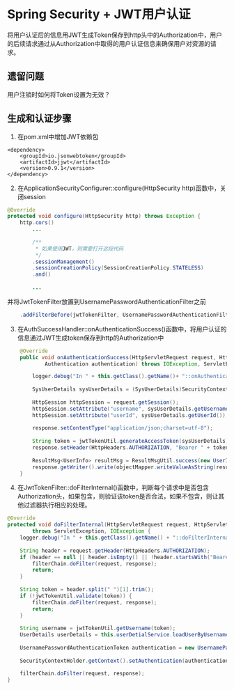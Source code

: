 # Spring Security + JWT用户认证

将用户认证后的信息用JWT生成Token保存到http头中的Authorization中，用户的后续请求通过从Authorization中取得的用户认证信息来确保用户对资源的请求。

## 遗留问题

用户注销时如何将Token设置为无效？

## 生成和认证步骤

1. 在pom.xml中增加JWT依赖包

```
<dependency>
    <groupId>io.jsonwebtoken</groupId>
    <artifactId>jjwt</artifactId>
    <version>0.9.1</version>
</dependency>
```

2. 在ApplicationSecurityConfigurer::configure(HttpSecurity http)函数中，关闭session

```java
@Override
protected void configure(HttpSecurity http) throws Exception {
    http.cors()
        ...
        
        /**
         * 如果使用JWT，则需要打开这段代码
         */
        .sessionManagement()
        .sessionCreationPolicy(SessionCreationPolicy.STATELESS)
        .and()
        
        ...
```

并将JwtTokenFilter放置到UsernamePasswordAuthenticationFilter之前

```java
    .addFilterBefore(jwtTokenFilter, UsernamePasswordAuthenticationFilter.class);
```

3. 在AuthSuccessHandler::onAuthenticationSuccess()函数中，将用户认证的信息通过JWT生成token保存到http的Authorization中

```java
    @Override
    public void onAuthenticationSuccess(HttpServletRequest request, HttpServletResponse response,
            Authentication authentication) throws IOException, ServletException {

        logger.debug("In " + this.getClass().getName()+ "::onAuthenticationSuccess()");
        
        SysUserDetails sysUserDetails = (SysUserDetails)SecurityContextHolder.getContext().getAuthentication().getPrincipal();
        
        HttpSession httpSession = request.getSession();
        httpSession.setAttribute("username", sysUserDetails.getUsername());
        httpSession.setAttribute("userId", sysUserDetails.getUserId());
        
        response.setContentType("application/json;charset=utf-8");
        
        String token = jwtTokenUtil.generateAccessToken(sysUserDetails);
        response.setHeader(HttpHeaders.AUTHORIZATION, "Bearer " + token);
            
        ResultMsg<UserInfo> resultMsg = ResultMsgUtil.success(new UserInfo(sysUserDetails));
        response.getWriter().write(objectMapper.writeValueAsString(resultMsg));
    }
```

4. 在JwtTokenFilter::doFilterInternal()函数中，判断每个请求中是否包含Authorization头，如果包含，则验证该token是否合法，如果不包含，则让其他过滤器执行相应的处理。

```java
@Override
protected void doFilterInternal(HttpServletRequest request, HttpServletResponse response, FilterChain filterChain)
        throws ServletException, IOException {
    logger.debug("In " + this.getClass().getName() + "::doFilterInternal()");
    
    String header = request.getHeader(HttpHeaders.AUTHORIZATION);
    if (header == null || header.isEmpty() || !header.startsWith("Bearer ")) {
        filterChain.doFilter(request, response);
        return;
    }
    
    String token = header.split(" ")[1].trim();
    if (!jwtTokenUtil.validate(token)) {
        filterChain.doFilter(request, response);
        return;
    }
    
    String username = jwtTokenUtil.getUsername(token);
    UserDetails userDetails = this.userDetialService.loadUserByUsername(username);
    
    UsernamePasswordAuthenticationToken authentication = new UsernamePasswordAuthenticationToken(username, null,  userDetails.getAuthorities());
    
    SecurityContextHolder.getContext().setAuthentication(authentication);
    
    filterChain.doFilter(request, response);
}
```

